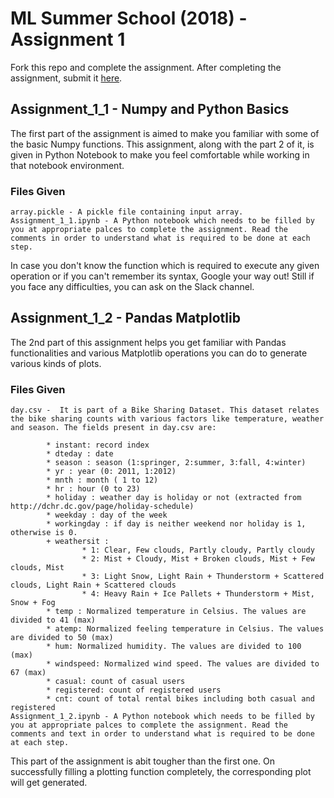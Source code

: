 # ML Summer School (2018) - Assignment 1

Fork this repo and complete the assignment. After completing the assignment, submit it [here](https://docs.google.com/forms/d/e/1FAIpQLSdOfz8veM9h8P4sT0NRI5PV6_-xJH4enm3syeg7LZ2OR97aCg/viewform).

## Assignment_1_1 - Numpy and Python Basics

The first part of the assignment is aimed to make you familiar with some of the basic Numpy functions. This assignment, along with the part 2 of it, is given in Python Notebook to make you feel comfortable while working in that notebook environment.


### Files Given

	array.pickle - A pickle file containing input array.
	Assignment_1_1.ipynb - A Python notebook which needs to be filled by you at appropriate palces to complete the assignment. Read the comments in order to understand what is required to be done at each step. 

In case you don't know the function which is required to execute any given operation or if you can't remember its syntax, Google your way out! Still if you face any difficulties, you can ask on the Slack channel. 


## Assignment_1_2 - Pandas Matplotlib


The 2nd part of this assignment helps you get familiar with Pandas functionalities and various Matplotlib operations you can do to generate various kinds of plots.

### Files Given

	day.csv -  It is part of a Bike Sharing Dataset. This dataset relates the bike sharing counts with various factors like temperature, weather and season. The fields present in day.csv are:
		
			* instant: record index
			* dteday : date
			* season : season (1:springer, 2:summer, 3:fall, 4:winter)
			* yr : year (0: 2011, 1:2012)
			* mnth : month ( 1 to 12)
			* hr : hour (0 to 23)
			* holiday : weather day is holiday or not (extracted from http://dchr.dc.gov/page/holiday-schedule)
			* weekday : day of the week
			* workingday : if day is neither weekend nor holiday is 1, otherwise is 0.
			+ weathersit : 
					* 1: Clear, Few clouds, Partly cloudy, Partly cloudy
					* 2: Mist + Cloudy, Mist + Broken clouds, Mist + Few clouds, Mist
					* 3: Light Snow, Light Rain + Thunderstorm + Scattered clouds, Light Rain + Scattered clouds
					* 4: Heavy Rain + Ice Pallets + Thunderstorm + Mist, Snow + Fog
			* temp : Normalized temperature in Celsius. The values are divided to 41 (max)
			* atemp: Normalized feeling temperature in Celsius. The values are divided to 50 (max)
			* hum: Normalized humidity. The values are divided to 100 (max)
			* windspeed: Normalized wind speed. The values are divided to 67 (max)
			* casual: count of casual users
			* registered: count of registered users
			* cnt: count of total rental bikes including both casual and registered
	Assignment_1_2.ipynb - A Python notebook which needs to be filled by you at appropriate palces to complete the assignment. Read the comments and text in order to understand what is required to be done at each step. 


This part of the assignment is abit tougher than the first one. On successfully filling a plotting function completely, the corresponding plot will get generated.	

